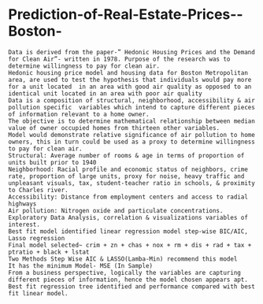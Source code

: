 # Prediction-of-Real-Estate-Prices--Boston-
 	Data is derived from the paper-” Hedonic Housing Prices and the Demand for Clean Air”- written in 1978. Purpose of the research was to determine willingness to pay for clean air.
 	Hedonic housing price model and housing data for Boston Metropolitan area, are used to test the hypothesis that individuals would pay more for a unit located  in an area with good air quality as opposed to an identical unit located in an area with poor air quality
 	Data is a composition of structural, neighborhood, accessibility & air pollution specific  variables which intend to capture different pieces of information relevant to a home owner.
 	The objective is to determine mathematical relationship between median value of owner occupied homes from thirteen other variables. 
 	Model would demonstrate relative significance of air pollution to home owners, this in turn could be used as a proxy to determine willingness to pay for clean air. 
 	Structural: Average number of rooms & age in terms of proportion of units built prior to 1940
 	Neighborhood: Racial profile and economic status of neighbors, crime rate, proportion of large units, proxy for noise, heavy traffic and unpleasant visuals, tax, student-teacher ratio in schools, & proximity to Charles river. 
 	Accessibility: Distance from employment centers and access to radial highways
 	Air pollution: Nitrogen oxide and particulate concentrations.
 	Exploratory Data Analysis, correlation & visualizations variables of interest. 
 	Best fit model identified linear regression model step-wise BIC/AIC, Lasso regression
 	Final model selected~ crim + zn + chas + nox + rm + dis + rad + tax + ptratio + black + lstat
 	Two Methods Step Wise AIC & LASSO(Lamba-Min) recommend this model
 	It has the minimum Model- MSE (In Sample) 
 	From a business perspective, logically the variables are capturing different pieces of information, hence the model chosen appears apt.
 	Best fit regression tree identified and performance compared with best fit linear model. 
